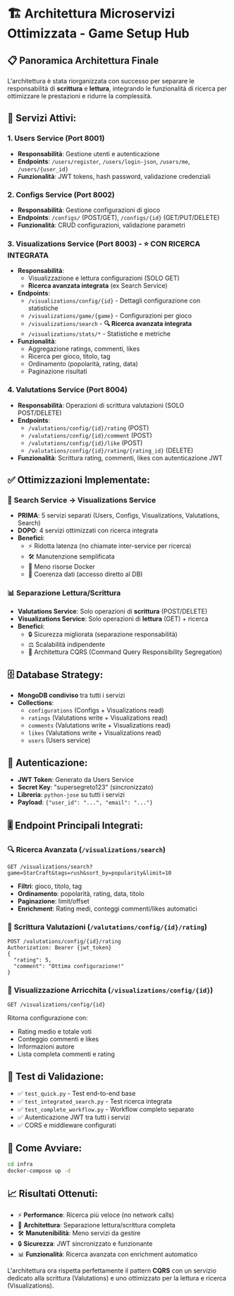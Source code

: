 # 🏗️ Architettura Microservizi Ottimizzata - Game Setup Hub

## 📋 **Panoramica Architettura Finale**

L'architettura è stata riorganizzata con successo per separare le responsabilità di **scrittura** e **lettura**, integrando le funzionalità di ricerca per ottimizzare le prestazioni e ridurre la complessità.

## 🎯 **Servizi Attivi:**

### 1. **Users Service** (Port 8001)
- **Responsabilità**: Gestione utenti e autenticazione
- **Endpoints**: `/users/register`, `/users/login-json`, `/users/me`, `/users/{user_id}`
- **Funzionalità**: JWT tokens, hash password, validazione credenziali

### 2. **Configs Service** (Port 8002) 
- **Responsabilità**: Gestione configurazioni di gioco
- **Endpoints**: `/configs/` (POST/GET), `/configs/{id}` (GET/PUT/DELETE)
- **Funzionalità**: CRUD configurazioni, validazione parametri

### 3. **Visualizations Service** (Port 8003) - ⭐ **CON RICERCA INTEGRATA**
- **Responsabilità**: 
  - Visualizzazione e lettura configurazioni (SOLO GET)
  - **Ricerca avanzata integrata** (ex Search Service)
- **Endpoints**:
  - `/visualizations/config/{id}` - Dettagli configurazione con statistiche
  - `/visualizations/game/{game}` - Configurazioni per gioco
  - `/visualizations/search` - **🔍 Ricerca avanzata integrata**
  - `/visualizations/stats/*` - Statistiche e metriche
- **Funzionalità**: 
  - Aggregazione ratings, commenti, likes
  - Ricerca per gioco, titolo, tag
  - Ordinamento (popolarità, rating, data)
  - Paginazione risultati

### 4. **Valutations Service** (Port 8004)
- **Responsabilità**: Operazioni di scrittura valutazioni (SOLO POST/DELETE)
- **Endpoints**:
  - `/valutations/config/{id}/rating` (POST)
  - `/valutations/config/{id}/comment` (POST) 
  - `/valutations/config/{id}/like` (POST)
  - `/valutations/config/{id}/rating/{rating_id}` (DELETE)
- **Funzionalità**: Scrittura rating, commenti, likes con autenticazione JWT

## ✅ **Ottimizzazioni Implementate:**

### 🔄 **Search Service → Visualizations Service**
- **PRIMA**: 5 servizi separati (Users, Configs, Visualizations, Valutations, Search)
- **DOPO**: 4 servizi ottimizzati con ricerca integrata
- **Benefici**:
  - ⚡ Ridotta latenza (no chiamate inter-service per ricerca)
  - 🛠️ Manutenzione semplificata 
  - 💾 Meno risorse Docker
  - 🔄 Coerenza dati (accesso diretto al DB)

### 📊 **Separazione Lettura/Scrittura**
- **Valutations Service**: Solo operazioni di **scrittura** (POST/DELETE)
- **Visualizations Service**: Solo operazioni di **lettura** (GET) + ricerca
- **Benefici**:
  - 🔒 Sicurezza migliorata (separazione responsabilità)
  - ⚖️ Scalabilità indipendente
  - 🎯 Architettura CQRS (Command Query Responsibility Segregation)

## 🗄️ **Database Strategy:**
- **MongoDB condiviso** tra tutti i servizi
- **Collections**: 
  - `configurations` (Configs + Visualizations read)
  - `ratings` (Valutations write + Visualizations read)  
  - `comments` (Valutations write + Visualizations read)
  - `likes` (Valutations write + Visualizations read)
  - `users` (Users service)

## 🔐 **Autenticazione:**
- **JWT Token**: Generato da Users Service
- **Secret Key**: "supersegreto123" (sincronizzato)
- **Libreria**: `python-jose` su tutti i servizi
- **Payload**: `{"user_id": "...", "email": "..."}`

## 🎚️ **Endpoint Principali Integrati:**

### 🔍 **Ricerca Avanzata** (`/visualizations/search`)
```
GET /visualizations/search?game=StarCraft&tags=rush&sort_by=popularity&limit=10
```
- **Filtri**: gioco, titolo, tag
- **Ordinamento**: popolarità, rating, data, titolo  
- **Paginazione**: limit/offset
- **Enrichment**: Rating medi, conteggi commenti/likes automatici

### 📝 **Scrittura Valutazioni** (`/valutations/config/{id}/rating`)
```
POST /valutations/config/{id}/rating
Authorization: Bearer {jwt_token}
{
  "rating": 5,
  "comment": "Ottima configurazione!"
}
```

### 📖 **Visualizzazione Arricchita** (`/visualizations/config/{id}`)
```
GET /visualizations/config/{id}
```
Ritorna configurazione con:
- Rating medio e totale voti
- Conteggio commenti e likes
- Informazioni autore
- Lista completa commenti e rating

## 🧪 **Test di Validazione:**
- ✅ `test_quick.py` - Test end-to-end base
- ✅ `test_integrated_search.py` - Test ricerca integrata  
- ✅ `test_complete_workflow.py` - Workflow completo separato
- ✅ Autenticazione JWT tra tutti i servizi
- ✅ CORS e middleware configurati

## 🚀 **Come Avviare:**
```bash
cd infra
docker-compose up -d
```

## 📈 **Risultati Ottenuti:**
- ⚡ **Performance**: Ricerca più veloce (no network calls)
- 🎯 **Architettura**: Separazione lettura/scrittura completa
- 🛠️ **Manutenibilità**: Meno servizi da gestire
- 🔒 **Sicurezza**: JWT sincronizzato e funzionante
- 📊 **Funzionalità**: Ricerca avanzata con enrichment automatico

L'architettura ora rispetta perfettamente il pattern **CQRS** con un servizio dedicato alla scrittura (Valutations) e uno ottimizzato per la lettura e ricerca (Visualizations).
